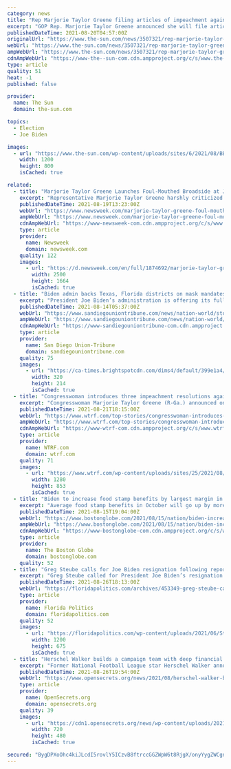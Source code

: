 ```yaml
---
category: news
title: "Rep Marjorie Taylor Greene filing articles of impeachment against President Joe Biden and calls him a ‘pathetic puppet’"
excerpt: "GOP Rep. Marjorie Taylor Greene announced she will file articles of impeachment against President Biden during an America First rally in Des Moines Thursday night. Greene said at the rally:"
publishedDateTime: 2021-08-20T04:57:00Z
originalUrl: "https://www.the-sun.com/news/3507321/rep-marjorie-taylor-greene-articles-impeachment-president-joe-biden/"
webUrl: "https://www.the-sun.com/news/3507321/rep-marjorie-taylor-greene-articles-impeachment-president-joe-biden/"
ampWebUrl: "https://www.the-sun.com/news/3507321/rep-marjorie-taylor-greene-articles-impeachment-president-joe-biden/amp/"
cdnAmpWebUrl: "https://www-the--sun-com.cdn.ampproject.org/c/s/www.the-sun.com/news/3507321/rep-marjorie-taylor-greene-articles-impeachment-president-joe-biden/amp/"
type: article
quality: 51
heat: -1
published: false

provider:
  name: The Sun
  domain: the-sun.com

topics:
  - Election
  - Joe Biden

images:
  - url: "https://www.the-sun.com/wp-content/uploads/sites/6/2021/08/BB-MTG-IMPEACH-COMP-V2.jpg?strip=all&quality=100&w=1200&h=800&crop=1"
    width: 1200
    height: 800
    isCached: true

related:
  - title: "Marjorie Taylor Greene Launches Foul-Mouthed Broadside at Joe Biden in Video"
    excerpt: "Representative Marjorie Taylor Greene harshly criticized President Joe Biden in a video on Wednesday over the situation in Afghanistan and the COVID-19 pandemic. Greene, a Republican who represents Georgia's 14th congressional district,"
    publishedDateTime: 2021-08-19T13:23:00Z
    webUrl: "https://www.newsweek.com/marjorie-taylor-greene-foul-mouthed-broadside-joe-biden-video-1620960"
    ampWebUrl: "https://www.newsweek.com/marjorie-taylor-greene-foul-mouthed-broadside-joe-biden-video-1620960?amp=1"
    cdnAmpWebUrl: "https://www-newsweek-com.cdn.ampproject.org/c/s/www.newsweek.com/marjorie-taylor-greene-foul-mouthed-broadside-joe-biden-video-1620960?amp=1"
    type: article
    provider:
      name: Newsweek
      domain: newsweek.com
    quality: 122
    images:
      - url: "https://d.newsweek.com/en/full/1874692/marjorie-taylor-greene-holds-press-conference.jpg"
        width: 2500
        height: 1664
        isCached: true
  - title: "Biden admin backs Texas, Florida districts on mask mandates"
    excerpt: "President Joe Biden’s administration is offering its full-throated support for local cities and school boards in Texas and Florida that are defying orders by their Republican governors that prohibit m"
    publishedDateTime: 2021-08-14T05:37:00Z
    webUrl: "https://www.sandiegouniontribune.com/news/nation-world/story/2021-08-13/biden-admin-backs-texas-florida-districts-on-mask-mandates"
    ampWebUrl: "https://www.sandiegouniontribune.com/news/nation-world/story/2021-08-13/biden-admin-backs-texas-florida-districts-on-mask-mandates?_amp=true"
    cdnAmpWebUrl: "https://www-sandiegouniontribune-com.cdn.ampproject.org/c/s/www.sandiegouniontribune.com/news/nation-world/story/2021-08-13/biden-admin-backs-texas-florida-districts-on-mask-mandates?_amp=true"
    type: article
    provider:
      name: San Diego Union-Tribune
      domain: sandiegouniontribune.com
    quality: 75
    images:
      - url: "https://ca-times.brightspotcdn.com/dims4/default/399e1a4/2147483647/strip/true/crop/3648x2440+0+148/resize/320x214!/quality/90/?url=https%3A%2F%2Fcalifornia-times-brightspot.s3.amazonaws.com%2Fa3%2F6d%2Fd6fe6349dcfb4bad22a3bbbcdffc%2F18cf34c5ce1143509d2ae694f42f956b"
        width: 320
        height: 214
        isCached: true
  - title: "Congresswoman introduces three impeachment resolutions against Pres. Joe Biden"
    excerpt: "Congresswoman Marjorie Taylor Greene (R-Ga.) announced on her Twitter page late Friday that she introduced three impeachment resolutions against President Joe"
    publishedDateTime: 2021-08-21T18:15:00Z
    webUrl: "https://www.wtrf.com/top-stories/congresswoman-introduces-three-impeachment-resolutions-against-pres-joe-biden/"
    ampWebUrl: "https://www.wtrf.com/top-stories/congresswoman-introduces-three-impeachment-resolutions-against-pres-joe-biden/amp/"
    cdnAmpWebUrl: "https://www-wtrf-com.cdn.ampproject.org/c/s/www.wtrf.com/top-stories/congresswoman-introduces-three-impeachment-resolutions-against-pres-joe-biden/amp/"
    type: article
    provider:
      name: WTRF.com
      domain: wtrf.com
    quality: 71
    images:
      - url: "https://www.wtrf.com/wp-content/uploads/sites/25/2021/08/bd483aca5c3c480d97abdfd04d09172c.jpg?w=1280"
        width: 1280
        height: 853
        isCached: true
  - title: "Biden to increase food stamp benefits by largest margin in program’s history"
    excerpt: "Average food stamp benefits in October will go up by more than 25 percent from pre-pandemic levels for the 42 million people in the program."
    publishedDateTime: 2021-08-15T19:04:00Z
    webUrl: "https://www.bostonglobe.com/2021/08/15/nation/biden-increase-food-stamp-benefits-by-largest-margin-programs-history/"
    ampWebUrl: "https://www.bostonglobe.com/2021/08/15/nation/biden-increase-food-stamp-benefits-by-largest-margin-programs-history/?outputType=amp"
    cdnAmpWebUrl: "https://www-bostonglobe-com.cdn.ampproject.org/c/s/www.bostonglobe.com/2021/08/15/nation/biden-increase-food-stamp-benefits-by-largest-margin-programs-history/?outputType=amp"
    type: article
    provider:
      name: The Boston Globe
      domain: bostonglobe.com
    quality: 52
  - title: "Greg Steube calls for Joe Biden resignation following reported Marine deaths"
    excerpt: "Greg Steube called for President Joe Biden’s resignation after the reported death of four Marines in Kabul. “Horrific,” Steube tweeted. “Joe Biden needs to take"
    publishedDateTime: 2021-08-26T18:13:00Z
    webUrl: "https://floridapolitics.com/archives/453349-greg-steube-calls-for-joe-biden-resignation-following-reported-marine-deaths/"
    type: article
    provider:
      name: Florida Politics
      domain: floridapolitics.com
    quality: 52
    images:
      - url: "https://floridapolitics.com/wp-content/uploads/2021/06/Steube.jpg"
        width: 1200
        height: 675
        isCached: true
  - title: "Herschel Walker builds a campaign team with deep financial ties to Marjorie Taylor Greene, Donald Trump"
    excerpt: "Former National Football League star Herschel Walker announced Tuesday he’d run for Georgia Senate to unseat freshman Sen. Raphael Warnock (D-Ga.). Walker already has the endorsement of former President Donald Trump,"
    publishedDateTime: 2021-08-26T19:54:00Z
    webUrl: "https://www.opensecrets.org/news/2021/08/herschel-walker-builds-campaign-team-with-deep-ties-to-marjorie-taylor-greene-donald-trump/"
    type: article
    provider:
      name: OpenSecrets.org
      domain: opensecrets.org
    quality: 39
    images:
      - url: "https://cdn1.opensecrets.org/news/wp-content/uploads/2021/08/26130505/GettyImages-1228710277-e1629997521246.jpg"
        width: 720
        height: 480
        isCached: true

secured: "BygDPXoOhc4kiJLcdI5rovlY5ICzvB8ftrccGGZWpW6t8RjgX/onyYygZWCgnB0YdJLKxEGC3VsQiGJvu4yNWBUYLnU2zn4HpAtyFGXlp+4d1SQrlVrn+fIBKsdoBPEFtNlLlHqvfNavgOYC1p8rirlMDxnDHEZpH/K7eGjTf29CYDK4MTTy2w/KHdc8bqOz3IX8AH+7dQfkxTZWmUUUvRpe/1g82W3AAT8/c0FLpH3OgCQDdDnJLPNwTAfxt7w8xH7HrnxogHI35XNrGJ3s2HY4Eq5w8ym7FN2cJp0EAfWPssyYFBTE3qWv6LG+/NtK9JFRqHFcYMOnp9KSnYWz+YTdb/zBA7vSBE7THR1QZBg=;noB7gLrGd3jjgcPaNMiZZA=="
---
```


